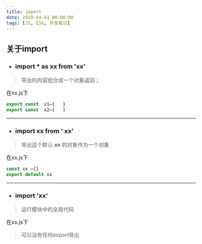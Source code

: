 ```yaml
---
title: import
date: 2019-04-01 00:00:00 
tags: [JS, ES6, 开发笔记]
---
```


## 关于import


- ###  import * as  xx  from   'xx'

> 导出的内容组合成一个对象返回；

在xx.js下
```js
export const  x1={   }
export const  x2={   }
```

------



- ### import   xx    from '   xx'

> 导出这个默认 **xx** 的对象作为一个对象

在xx.js下
```js
const xx ={}
export default xx
```

------



- ### import 'xx'

> 运行模块中的全局代码

在xx.js下

> 可以没有任何export导出